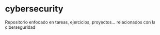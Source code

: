 # cybersecurity
Repositorio enfocado en tareas, ejercicios, proyectos... relacionados con la ciberseguridad
